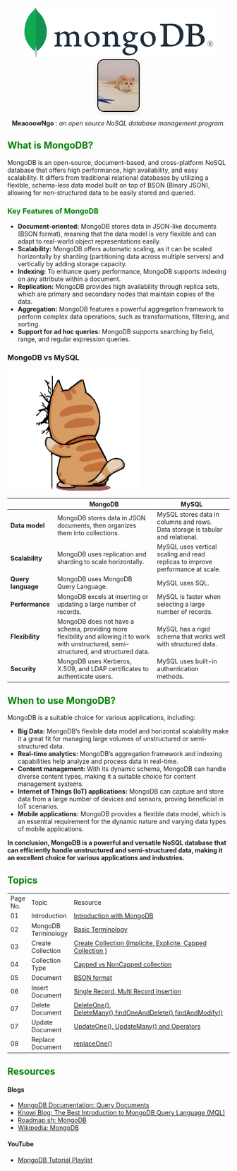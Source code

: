 <!-- <div style="text-align:center;">
<pre style="font-family: monospace; font-size: 25px;">
    MeWOW Mongo!
</pre>
</div> -->

<div style="text-align:center;">
        <img src="./public/readme_images/mongodb_image.png" alt="MongoDB">
        <img src="./public/readme_images/meow-cat.gif" height="115"  alt="Meow Cat" 
        style ="height: 115px;border: 2px solid #000; border-radius: 15px; 
            box-shadow: 0 4px 8px rgba(0, 0, 0, 0.1);"
        >
        
</div>


<p style="text-align:center"><b>MeaooowNgo</b> : <i>an open source NoSQL database management program.</i></p>
                                                  

## <span style="color: green;">What is MongoDB?</span>

MongoDB is an open-source, document-based, and cross-platform NoSQL database that offers high performance, high availability, and easy scalability. It differs from traditional relational databases by utilizing a flexible, schema-less data model built on top of BSON (Binary JSON), allowing for non-structured data to be easily stored and queried.

### <span style="color: green;">Key Features of MongoDB</span>



- **Document-oriented:** MongoDB stores data in JSON-like documents (BSON format), meaning that the data model is very flexible and can adapt to real-world object representations easily.
- **Scalability:** MongoDB offers automatic scaling, as it can be scaled horizontally by sharding (partitioning data across multiple servers) and vertically by adding storage capacity.
- **Indexing:** To enhance query performance, MongoDB supports indexing on any attribute within a document.
- **Replication:** MongoDB provides high availability through replica sets, which are primary and secondary nodes that maintain copies of the data.
- **Aggregation:** MongoDB features a powerful aggregation framework to perform complex data operations, such as transformations, filtering, and sorting.
- **Support for ad hoc queries:** MongoDB supports searching by field, range, and regular expression queries.

### MongoDB vs MySQL

<!-- ![MongoDB](./public/readme_images/cat-head-smash.gif)   -->
<img src="./public/readme_images/cat-head-smash.gif" alt="MongoDB" width="300" />

|  | MongoDB | MySQL |
| --- | --- | --- |
| **Data model** | MongoDB stores data in JSON documents, then organizes them into collections. | MySQL stores data in columns and rows. Data storage is tabular and relational. |
| **Scalability** | MongoDB uses replication and sharding to scale horizontally. | MySQL uses vertical scaling and read replicas to improve performance at scale. |
| **Query language** | MongoDB uses MongoDB Query Language. | MySQL uses SQL. |
| **Performance** | MongoDB excels at inserting or updating a large number of records. | MySQL is faster when selecting a large number of records. |
| **Flexibility** | MongoDB does not have a schema, providing more flexibility and allowing it to work with unstructured, semi-structured, and structured data. | MySQL has a rigid schema that works well with structured data. |
| **Security** | MongoDB uses Kerberos, X.509, and LDAP certificates to authenticate users. | MySQL uses built-in authentication methods. |

## <span style="color: green;">When to use MongoDB?</span>

MongoDB is a suitable choice for various applications, including:

- **Big Data:** MongoDB’s flexible data model and horizontal scalability make it a great fit for managing large volumes of unstructured or semi-structured data.
- **Real-time analytics:** MongoDB’s aggregation framework and indexing capabilities help analyze and process data in real-time.
- **Content management:** With its dynamic schema, MongoDB can handle diverse content types, making it a suitable choice for content management systems.
- **Internet of Things (IoT) applications:** MongoDB can capture and store data from a large number of devices and sensors, proving beneficial in IoT scenarios.
- **Mobile applications:** MongoDB provides a flexible data model, which is an essential requirement for the dynamic nature and varying data types of mobile applications.

**In conclusion, MongoDB is a powerful and versatile NoSQL database that can efficiently handle unstructured and semi-structured data, making it an excellent choice for various applications and industries.**

## <span style="color: green">Topics</span>

<div>
<table style="width:100%">
<tr>
<td> Page No.</td>
<td>Topic</td>
<td> Resource </td>
</tr>
<tr>
<td> 01 </td>
<td>Introduction</td>
<td><a href="https://github.com/MohammadRuhulAmin/mongodb_tutorial/tree/main">Introduction with MongoDB</a></td>
</tr>

<tr>
<td>02 </td>
<td>MongoDB Terminology </td>
<td><a href="https://github.com/MohammadRuhulAmin/mongodb_tutorial/blob/main/Terminology/mongo_terms.md"> Basic Terminology </a> </td>
</tr>

<tr>
<td> 03 </td>
<td>Create Collection</td>
<td><a href="https://github.com/MohammadRuhulAmin/mongodb_tutorial/blob/main/create_collections/collection_creation.md"> Create Collection (Implicite, Explicite, Capped Collection ) </a></td>
</tr>
<tr>
<td> 04 </td>
<td> Collection Type </td>
<td><a href ="https://github.com/MohammadRuhulAmin/mongodb_tutorial/blob/main/collection/collection_type/different_collections.md">Capped vs NonCapped collection</a></td>
</tr>

<tr>
<td> 05 </td>
<td>Document</td>
<td><a href="https://github.com/MohammadRuhulAmin/mongodb_tutorial/blob/main/document/documents.md">BSON format</a></td>
</tr>

<tr>
<td> 06 </td>
<td>Insert Document </td>
<td><a href="https://github.com/MohammadRuhulAmin/mongodb_tutorial/blob/main/crud/Insert_record/insert_document.md"> Single Record, Multi Record Insertion</a></td>
</tr>
<tr>
<td> 07 </td>
<td> Delete Document </td>
<td><a href="https://github.com/MohammadRuhulAmin/mongodb_tutorial/blob/main/crud/delete_record/delete_document.md">DeleteOne(), DeleteMany(),findOneAndDelete(),findAndModify() </a> </td>
<td></td>
</tr>

<tr>
<td>07</td>
<td>Update Document</td>
<td><a href="https://github.com/MohammadRuhulAmin/mongodb_tutorial/blob/main/crud/update_record/update_document.md"> UpdateOne(), UpdateMany() and Operators </a> </td>
</tr>

<tr>
<td>08</td><td>Replace Document</td>
<td><a href="https://github.com/MohammadRuhulAmin/mongodb_tutorial/blob/main/crud/replace_record/replace.md">replaceOne()</a></td>
</tr>

</table>
<div>





## <span style="color:green">Resources</span>

#### Blogs

- [MongoDB Documentation: Query Documents](https://www.mongodb.com/docs/manual/tutorial/query-documents/)
- [Knowi Blog: The Best Introduction to MongoDB Query Language (MQL)](https://www.knowi.com/blog/the-best-introduction-to-mongodb-query-language-mql/)
- [Roadmap.sh: MongoDB](https://roadmap.sh/mongodb)
- [Wikipedia: MongoDB](https://en.wikipedia.org/wiki/MongoDB)

#### YouTube

- [MongoDB Tutorial Playlist](https://www.youtube.com/watch?v=kSJLGc9ij7c&list=PLNF7sp688eT_iPD_fAso0y5IonLthsasS)
